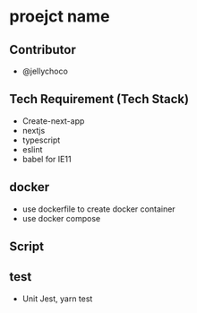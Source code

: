 # proejct name

## Contributor

- @jellychoco

## Tech Requirement (Tech Stack)

- Create-next-app
- nextjs
- typescript
- eslint
- babel for IE11

## docker

- use dockerfile to create docker container
- use docker compose

## Script

## test

- Unit
  Jest, yarn test
